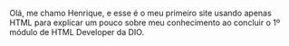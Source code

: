 Olá, me chamo Henrique, e esse é o meu primeiro site usando apenas HTML para explicar um pouco sobre meu conhecimento ao concluir o 1º módulo de HTML Developer da DIO.
